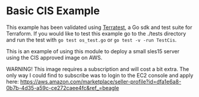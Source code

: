 # Basic CIS Example

This example has been validated using [Terratest](https://terratest.gruntwork.io/), a Go sdk and test suite for Terraform.
If you would like to test this example go to the ./tests directory and run the test with `go test os_test.go` or `go test -v -run TestCis`.

This is an example of using this module to deploy a small sles15 server using the CIS approved image on AWS.

WARNING! This image requires a subscription and will cost a bit extra.
The only way I could find to subscribe was to login to the EC2 console and apply here: 
https://aws.amazon.com/marketplace/seller-profile?id=dfa1e6a8-0b7b-4d35-a59c-ce272caee4fc&ref_=beagle
